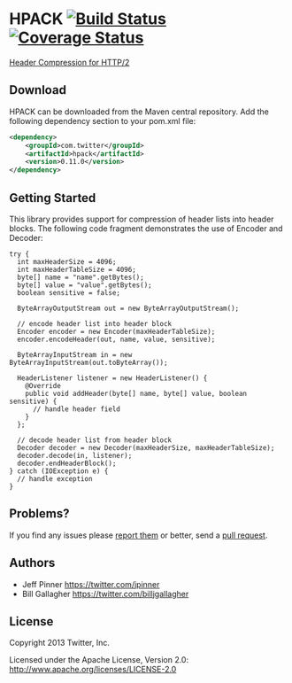 HPACK [![Build Status](https://travis-ci.org/twitter/hpack.png?branch=master)](https://travis-ci.org/twitter/hpack) [![Coverage Status](https://coveralls.io/repos/twitter/hpack/badge.png?branch=master)](https://coveralls.io/r/twitter/hpack?branch=master)
=====

[Header Compression for HTTP/2](http://tools.ietf.org/html/draft-ietf-httpbis-header-compression-10)

## Download

HPACK can be downloaded from the Maven central repository. Add the following dependency section to your pom.xml file:

```xml
<dependency>
    <groupId>com.twitter</groupId>
    <artifactId>hpack</artifactId>
    <version>0.11.0</version>
</dependency>
```

## Getting Started

This library provides support for compression of header lists into header blocks. The following code fragment demonstrates the use of Encoder and Decoder:

    try {
      int maxHeaderSize = 4096;
      int maxHeaderTableSize = 4096;
      byte[] name = "name".getBytes();
      byte[] value = "value".getBytes();
      boolean sensitive = false;

      ByteArrayOutputStream out = new ByteArrayOutputStream();

      // encode header list into header block
      Encoder encoder = new Encoder(maxHeaderTableSize);
      encoder.encodeHeader(out, name, value, sensitive);

      ByteArrayInputStream in = new ByteArrayInputStream(out.toByteArray());

      HeaderListener listener = new HeaderListener() {
        @Override
        public void addHeader(byte[] name, byte[] value, boolean sensitive) {
          // handle header field
        }
      };

      // decode header list from header block
      Decoder decoder = new Decoder(maxHeaderSize, maxHeaderTableSize);
      decoder.decode(in, listener);
      decoder.endHeaderBlock();
    } catch (IOException e) {
      // handle exception
    }

## Problems?
If you find any issues please [report them](https://github.com/twitter/hpack/issues) or better,
send a [pull request](https://github.com/twitter/hpack/pulls).

## Authors
* Jeff Pinner <https://twitter.com/jpinner>
* Bill Gallagher <https://twitter.com/billjgallagher>

## License
Copyright 2013 Twitter, Inc.

Licensed under the Apache License, Version 2.0: http://www.apache.org/licenses/LICENSE-2.0
